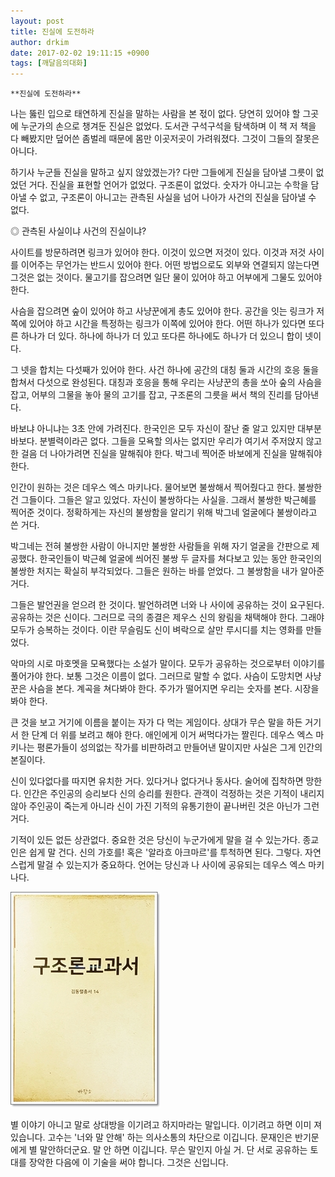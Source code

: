 ```yaml
---
layout: post
title: 진실에 도전하라
author: drkim
date: 2017-02-02 19:11:15 +0900
tags: [깨달음의대화]
---
```

 


    **진실에 도전하라**

  


나는 뚫린 입으로 태연하게 진실을 말하는 사람을 본 젃이 없다. 당연히 있어야 할 그곳에 누군가의 손으로 챙겨둔 진실은 없었다. 도서관 구석구석을 탐색하며 이 책 저 책을 다 빼봤지만 덮어쓴 좀벌레 때문에 몸만 이곳저곳이 가려워졌다. 그것이 그들의 잘못은 아니다. 

  


하기사 누군들 진실을 말하고 싶지 않았겠는가? 다만 그들에게 진실을 담아낼 그릇이 없었던 거다. 진실을 표현할 언어가 없었다. 구조론이 없었다. 숫자가 아니고는 수학을 담아낼 수 없고, 구조론이 아니고는 관측된 사실을 넘어 나아가 사건의 진실을 담아낼 수 없다. 

  


◎ 관측된 사실이냐 사건의 진실이냐? 

  


사이트를 방문하려면 링크가 있어야 한다. 이것이 있으면 저것이 있다. 이것과 저것 사이를 이어주는 무언가는 반드시 있어야 한다. 어떤 방법으로도 외부와 연결되지 않는다면 그것은 없는 것이다. 물고기를 잡으려면 일단 물이 있어야 하고 어부에게 그물도 있어야 한다. 

  


사슴을 잡으려면 숲이 있어야 하고 사냥꾼에게 총도 있어야 한다. 공간을 잇는 링크가 저쪽에 있어야 하고 시간을 특정하는 링크가 이쪽에 있어야 한다. 어떤 하나가 있다면 또다른 하나가 더 있다. 하나에 하나가 더 있고 또다른 하나에도 하나가 더 있으니 합이 넷이다.

  


그 넷을 합치는 다섯째가 있어야 한다. 사건 하나에 공간의 대칭 둘과 시간의 호응 둘을 합쳐서 다섯으로 완성된다. 대칭과 호응을 통해 우리는 사냥꾼의 총을 쏘아 숲의 사슴을 잡고, 어부의 그물을 놓아 물의 고기를 잡고, 구조론의 그릇을 써서 책의 진리를 담아낸다. 

  


바보냐 아니냐는 3초 안에 가려진다. 한국인은 모두 자신이 잘난 줄 알고 있지만 대부분 바보다. 분별력이라곤 없다. 그들을 모욕할 의사는 없지만 우리가 여기서 주저앉지 않고 한 걸음 더 나아가려면 진실을 말해줘야 한다. 박그네 찍어준 바보에게 진실을 말해줘야 한다. 

  


인간이 원하는 것은 데우스 엑스 마키나다. 물어보면 불쌍해서 찍어줬다고 한다. 불쌍한건 그들이다. 그들은 알고 있었다. 자신이 불쌍하다는 사실을. 그래서 불쌍한 박근혜를 찍어준 것이다. 정확하게는 자신의 불쌍함을 알리기 위해 박그네 얼굴에다 불쌍이라고 쓴 거다. 

  


박그네는 전혀 불쌍한 사람이 아니지만 불쌍한 사람들을 위해 자기 얼굴을 간판으로 제공했다. 한국인들이 박근혜 얼굴에 씌어진 불쌍 두 글자를 쳐다보고 있는 동안 한국인의 불쌍한 처지는 확실히 부각되었다. 그들은 원하는 바를 얻었다. 그 불쌍함을 내가 알아준 거다. 

  


그들은 발언권을 얻으려 한 것이다. 발언하려면 너와 나 사이에 공유하는 것이 요구된다. 공유하는 것은 신이다. 그러므로 극의 종결은 제우스 신의 왕림을 채택해야 한다. 그래야 모두가 승복하는 것이다. 이란 무슬림도 신이 벼락으로 살만 루시디를 치는 영화를 만들었다. 

  


악마의 시로 마호멧을 모욕했다는 소설가 말이다. 모두가 공유하는 것으로부터 이야기를 풀어가야 한다. 보통 그것은 이름이 없다. 그러므로 말할 수 없다. 사슴이 도망치면 사냥꾼은 사슴을 본다. 계곡을 쳐다봐야 한다. 주가가 떨어지면 우리는 숫자를 본다. 시장을 봐야 한다. 

  


큰 것을 보고 거기에 이름을 붙이는 자가 다 먹는 게임이다. 상대가 무슨 말을 하든 거기서 한 단계 더 위를 보려고 해야 한다. 애인에게 이거 써먹다가는 짤린다. 데우스 엑스 마키나는 평론가들이 성의없는 작가를 비판하려고 만들어낸 말이지만 사실은 그게 인간의 본질이다. 

  


신이 있다없다를 따지면 유치한 거다. 있다거나 없다거나 동사다. 술어에 집착하면 망한다. 인간은 주인공의 승리보다 신의 승리를 원한다. 관객이 걱정하는 것은 기적이 내리지 않아 주인공이 죽는게 아니라 신이 가진 기적의 유통기한이 끝나버린 것은 아닌가 그런 거다. 

  


기적이 있든 없든 상관없다. 중요한 것은 당신이 누군가에게 말을 걸 수 있는가다. 종교인은 쉽게 말 건다. 신의 가호를! 혹은 '알라흐 아크마르'를 투척하면 된다. 그렇다. 자연스럽게 말걸 수 있는지가 중요하다. 언어는 당신과 나 사이에 공유되는 데우스 엑스 마키나다. 

  



![](/files/attach/images/198/594/805/20170108_234810.jpg)   


  


별 이야기 아니고 말로 상대방을 이기려고 하지마라는 말입니다. 이기려고 하면 이미 져 있습니다. 고수는 '너와 말 안해' 하는 의사소통의 차단으로 이깁니다. 문재인은 반기문에게 별 말안하더군요. 말 안 하면 이깁니다. 무슨 말인지 아실 거. 단 서로 공유하는 토대를 장악한 다음에 이 기술을 써야 합니다. 그것은 신입니다.
